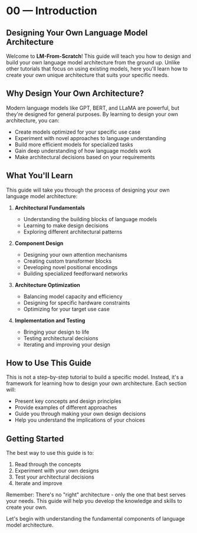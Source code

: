 # 00 — Introduction

## Designing Your Own Language Model Architecture

Welcome to **LM-From-Scratch**! This guide will teach you how to design and build your own language model architecture from the ground up. Unlike other tutorials that focus on using existing models, here you'll learn how to create your own unique architecture that suits your specific needs.

## Why Design Your Own Architecture?

Modern language models like GPT, BERT, and LLaMA are powerful, but they're designed for general purposes. By learning to design your own architecture, you can:

* Create models optimized for your specific use case
* Experiment with novel approaches to language understanding
* Build more efficient models for specialized tasks
* Gain deep understanding of how language models work
* Make architectural decisions based on your requirements

## What You'll Learn

This guide will take you through the process of designing your own language model architecture:

1. **Architectural Fundamentals**
   - Understanding the building blocks of language models
   - Learning to make design decisions
   - Exploring different architectural patterns

2. **Component Design**
   - Designing your own attention mechanisms
   - Creating custom transformer blocks
   - Developing novel positional encodings
   - Building specialized feedforward networks

3. **Architecture Optimization**
   - Balancing model capacity and efficiency
   - Designing for specific hardware constraints
   - Optimizing for your target use case

4. **Implementation and Testing**
   - Bringing your design to life
   - Testing architectural decisions
   - Iterating and improving your design

## How to Use This Guide

This is not a step-by-step tutorial to build a specific model. Instead, it's a framework for learning how to design your own architecture. Each section will:

* Present key concepts and design principles
* Provide examples of different approaches
* Guide you through making your own design decisions
* Help you understand the implications of your choices

## Getting Started

The best way to use this guide is to:

1. Read through the concepts
2. Experiment with your own designs
3. Test your architectural decisions
4. Iterate and improve

Remember: There's no "right" architecture - only the one that best serves your needs. This guide will help you develop the knowledge and skills to create your own.

Let's begin with understanding the fundamental components of language model architecture.
